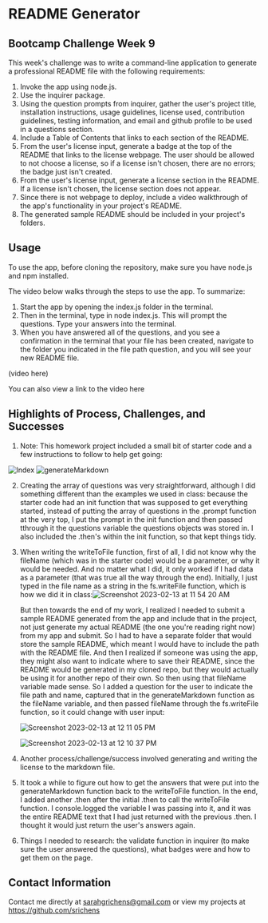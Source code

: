 # README Generator

## Bootcamp Challenge Week 9
This week's challenge was to write a command-line application to generate a professional README file with the following requirements:
1. Invoke the app using node.js.
2. Use the inquirer package.
3. Using the question prompts from inquirer, gather the user's project title, installation instructions, usage guidelines, license used, contribution guidelines, testing information, and email and github profile to be used in a questions section.
4. Include a Table of Contents that links to each section of the README.
5. From the user's license input, generate a badge at the top of the README that links to the license webpage. The user should be allowed to not choose a license, so if a license isn't chosen, there are no errors; the badge just isn't created.
6. From the user's license input, generate a license section in the README. If a license isn't chosen, the license section does not appear.
7. Since there is not webpage to deploy, include a video walkthrough of the app's functionality in your project's README.
8. The generated sample README should be included in your project's folders.


## Usage
To use the app, before cloning the repository, make sure you have node.js and npm installed.

The video below walks through the steps to use the app. To summarize:
1. Start the app by opening the index.js folder in the terminal. 
2. Then in the terminal, type in node index.js. This will prompt the questions. Type your answers into the terminal.
3. When you have answered all of the questions, and you see a confirmation in the terminal that your file has been created, navigate to the folder you indicated in the file path question, and you will see your new README file.

(video here)

You can also view a link to the video here

## Highlights of Process, Challenges, and Successes
1. Note: This homework project included a small bit of starter code and a few instructions to follow to help get going:

![Index](https://user-images.githubusercontent.com/117301473/218532381-636eb254-a5e0-498a-b9e8-23e6807b331e.png)
![generateMarkdown](https://user-images.githubusercontent.com/117301473/218532567-ac75963e-796e-4bcf-9ea9-86e6fccfd273.png)

2. Creating the array of questions was very straightforward, although I did something different than the examples we used in class: because the starter code had an init function that was supposed to get everything started, instead of putting the array of questions in the .prompt function at the very top, I put the prompt in the init function and then passed tthrough it the questions variable the questions objects was stored in. I also included the .then's within the init function, so that kept things tidy.

3. When writing the writeToFile function, first of all, I did not know why the fileName (which was in the starter code) would be a parameter, or why it would be needed. And no matter what I did, it only worked if I had data as a parameter (that was true all the way through the end). Initially, I just typed in the file name as a string in the fs.writeFile function, which is how we did it in class:![Screenshot 2023-02-13 at 11 54 20 AM](https://user-images.githubusercontent.com/117301473/218536107-158e2b3d-8465-4c8e-8e3f-8ae8dc76c6a1.png)

    But then towards the end of my work, I realized I needed to submit a sample README generated from the app and include that in the project, not just generate my actual README (the one you're reading right now) from my app and submit. So I had to have a separate folder that would store the sample README, which meant I would have to include the path with the README file. And then I realized if someone was using the app, they might also want to indicate where to save their README, since the README would be generated in my cloned repo, but they would actually be using it for another repo of their own. So then using that fileName variable made sense. So I added a question for the user to indicate the file path and name, captured that in the generateMarkdown function as the fileName variable, and then passed fileName through the fs.writeFile function, so it could change with user input:

    ![Screenshot 2023-02-13 at 12 11 05 PM](https://user-images.githubusercontent.com/117301473/218538573-d57624ed-446f-4dad-b403-a63c8df8f6b0.png)

    ![Screenshot 2023-02-13 at 12 10 37 PM](https://user-images.githubusercontent.com/117301473/218538668-6650a651-12fd-4d35-988a-c8765bbdff8b.png)

4. Another process/challenge/success involved generating and writing the license to the markdown file. 
5. It took a while to figure out how to get the answers that were put into the generateMarkdown function back to the writeToFile function. In the end, I added another .then  after the initial .then to call the writeToFile function. I console.logged the variable I was passing into it, and it was the entire README text that I had just returned with the previous .then. I thought it would just return the user's answers again.
6. Things I needed to research: the validate function in inquirer (to make sure the user answered the questions), what badges were and how to get them on the page.

## Contact Information
Contact me directly at sarahgrichens@gmail.com or view my projects at https://github.com/srichens
